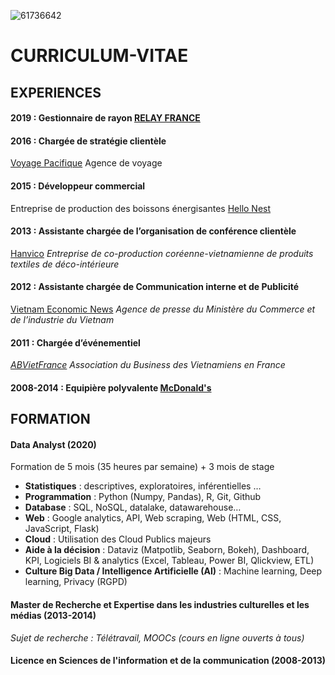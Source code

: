 ![61736642](https://user-images.githubusercontent.com/61736642/82724113-0fc83400-9cd4-11ea-880e-f6d8c709e2fe.jpg)

# CURRICULUM-VITAE

## EXPERIENCES

#### 2019 : Gestionnaire de rayon [RELAY FRANCE](https://www.relay.com/)


#### 2016 : Chargée de stratégie clientèle
[Voyage Pacifique](http://www.asiepacific.com/) Agence de voyage


#### 2015 : Développeur commercial
Entreprise de production des boissons énergisantes
[Hello Nest](https://hellonests.com/english/home/)


#### 2013 : Assistante chargée de l’organisation de conférence clientèle
[Hanvico](https://hanvico.com.vn/) _Entreprise de co-production coréenne-vietnamienne de produits textiles de déco-intérieure_


#### 2012 : Assistante chargée de Communication interne et de Publicité
[Vietnam Economic News](http://ven.vn/) _Agence de presse du Ministère du Commerce et de l’industrie du Vietnam_


#### 2011 : Chargée d’événementiel
[_ABVietFrance_](https://www.abvietfrance.org/) _Association du Business des Vietnamiens en France_


#### 2008-2014 : Equipière polyvalente [McDonald's](https://www.restaurants.mcdonalds.fr/mcdonalds-paris-crimee)


## FORMATION

#### Data Analyst (2020)
Formation de 5 mois (35 heures par semaine) + 3 mois de stage
- **Statistiques** : descriptives, exploratoires, inférentielles …
- **Programmation** : Python (Numpy, Pandas), R, Git, Github
- **Database** : SQL, NoSQL, datalake, datawarehouse…
- **Web** : Google analytics, API, Web scraping, Web (HTML, CSS, JavaScript, Flask)
- **Cloud** : Utilisation des Cloud Publics majeurs
- **Aide à la décision** : Dataviz (Matpotlib, Seaborn, Bokeh), Dashboard, KPI, Logiciels BI & analytics (Excel, Tableau, Power BI, Qlickview, ETL)
- **Culture Big Data / Intelligence Artificielle (AI)** : Machine learning, Deep learning, Privacy (RGPD)


#### Master de Recherche et Expertise dans les industries culturelles et les médias (2013-2014)
_Sujet de recherche : Télétravail, MOOCs (cours en ligne ouverts à tous)_


#### Licence en Sciences de l'information et de la communication (2008-2013)
